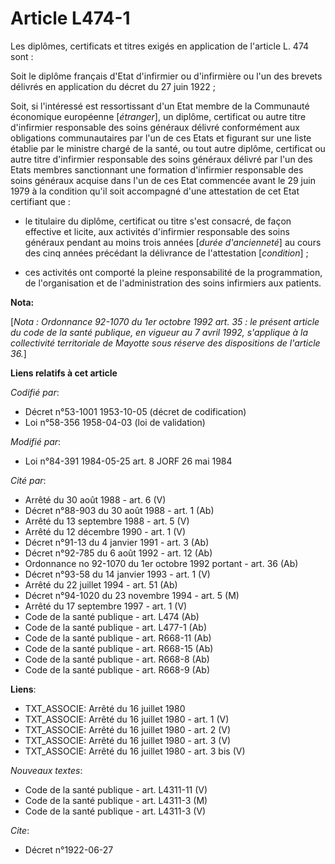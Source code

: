 # Article L474-1

Les diplômes, certificats et titres exigés en application de l'article L. 474 sont :

Soit le diplôme français d'Etat d'infirmier ou d'infirmière ou l'un des brevets délivrés en application du décret du 27 juin
1922 ;

Soit, si l'intéressé est ressortissant d'un Etat membre de la Communauté économique européenne [*étranger*], un diplôme,
certificat ou autre titre d'infirmier responsable des soins généraux délivré conformément aux obligations communautaires par
l'un de ces Etats et figurant sur une liste établie par le ministre chargé de la santé, ou tout autre diplôme, certificat ou
autre titre d'infirmier responsable des soins généraux délivré par l'un des Etats membres sanctionnant une formation
d'infirmier responsable des soins généraux acquise dans l'un de ces Etat commencée avant le 29 juin 1979 à la condition qu'il
soit accompagné d'une attestation de cet Etat certifiant que :

- le titulaire du diplôme, certificat ou titre s'est consacré, de façon effective et licite, aux activités d'infirmier
responsable des soins généraux pendant au moins trois années [*durée d'ancienneté*] au cours des cinq années précédant la
délivrance de l'attestation [*condition*] ;

- ces activités ont comporté la pleine responsabilité de la programmation, de l'organisation et de l'administration des soins
infirmiers aux patients.

**Nota:**

[*Nota : Ordonnance 92-1070 du 1er octobre 1992 art. 35 : le présent article du code de la santé publique, en vigueur au 7
avril 1992, s'applique à la collectivité territoriale de Mayotte sous réserve des dispositions de l'article 36.*]

**Liens relatifs à cet article**

_Codifié par_:

  - Décret n°53-1001 1953-10-05 (décret de codification)
  - Loi n°58-356 1958-04-03 (loi de validation)

_Modifié par_:

  - Loi n°84-391 1984-05-25 art. 8 JORF 26 mai 1984

_Cité par_:

  - Arrêté du 30 août 1988 - art. 6 (V)
  - Décret n°88-903 du 30 août 1988 - art. 1 (Ab)
  - Arrêté du 13 septembre 1988 - art. 5 (V)
  - Arrêté du 12 décembre 1990 - art. 1 (V)
  - Décret n°91-13 du 4 janvier 1991 - art. 3 (Ab)
  - Décret n°92-785 du 6 août 1992 - art. 12 (Ab)
  - Ordonnance no 92-1070 du 1er octobre 1992 portant  - art. 36 (Ab)
  - Décret n°93-58 du 14 janvier 1993 - art. 1 (V)
  - Arrêté du 22 juillet 1994 - art. 51 (Ab)
  - Décret n°94-1020 du 23 novembre 1994 - art. 5 (M)
  - Arrêté du 17 septembre 1997 - art. 1 (V)
  - Code de la santé publique - art. L474 (Ab)
  - Code de la santé publique - art. L477-1 (Ab)
  - Code de la santé publique - art. R668-11 (Ab)
  - Code de la santé publique - art. R668-15 (Ab)
  - Code de la santé publique - art. R668-8 (Ab)
  - Code de la santé publique - art. R668-9 (Ab)

**Liens**:

  - TXT_ASSOCIE: Arrêté du 16 juillet 1980
  - TXT_ASSOCIE: Arrêté du 16 juillet 1980 - art. 1 (V)
  - TXT_ASSOCIE: Arrêté du 16 juillet 1980 - art. 2 (V)
  - TXT_ASSOCIE: Arrêté du 16 juillet 1980 - art. 3 (V)
  - TXT_ASSOCIE: Arrêté du 16 juillet 1980 - art. 3 bis (V)

_Nouveaux textes_:

  - Code de la santé publique - art. L4311-11 (V)
  - Code de la santé publique - art. L4311-3 (M)
  - Code de la santé publique - art. L4311-3 (V)

_Cite_:

  - Décret n°1922-06-27
